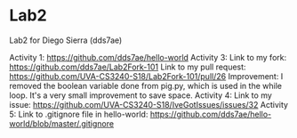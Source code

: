 # Lab2
Lab2 for Diego Sierra (dds7ae)

Activity 1: https://github.com/dds7ae/hello-world
Activity 3:
  Link to my fork: https://github.com/dds7ae/Lab2Fork-101
  Link to my pull request: https://github.com/UVA-CS3240-S18/Lab2Fork-101/pull/26
  Improvement: I removed the boolean variable done from pig.py, which is used in the while loop. It's a very small improvement to save space.
Activity 4: Link to my issue: https://github.com/UVA-CS3240-S18/IveGotIssues/issues/32
Activity 5: Link to .gitignore file in hello-world: https://github.com/dds7ae/hello-world/blob/master/.gitignore
